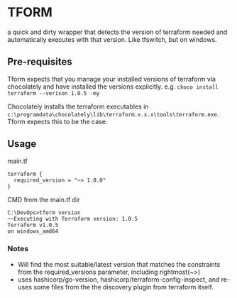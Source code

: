 # TFORM

a quick and dirty wrapper that detects the version of terraform needed and automatically executes with that version.  Like tfswitch, but on windows.

## Pre-requisites

Tform expects that you manage your installed versions of terraform via chocolately and have installed the versions explicitly. e.g. `choco install terraform --verison 1.0.5 -my`

Chocolately installs the terraform executables in `c:\programdata\chocolately\lib\terraform.x.x.x\tools\terraform.exe`.  Tform expects this to be the case.

## Usage

main.tf
```
terraform {
  required_version = "~> 1.0.0"
}

```

CMD from the main.tf dir

```
C:\DevOps>tform version
~~Executing with Terraform version: 1.0.5
Terraform v1.0.5
on windows_amd64
```

### Notes

- Will find the most suitable/latest version that matches the constraints from the required_versions parameter, including rightmost(~>)
- uses hashicorp/go-version, hashicorp/terraform-config-inspect, and re-uses some files from the the discovery plugin from terraform itself.
